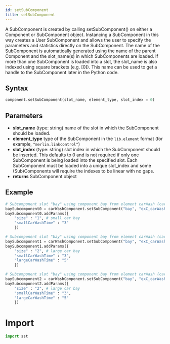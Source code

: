 ```yaml
---
id: setSubComponent
title: setSubComponent
---
```


<!---
SAND2022-6843 O
Source: sst-documentation/manuals/python
--->

A SubComponent is created by calling setSubComponent() on either a Component or SubComponent object. Instancing a SubComponent in this way creates a User SubComponent and allows the user to specify the parameters and statistics directly on the SubComponent. The name of the SubComponent is automatically generated using the name of the parent Component and the slot\_name(s) in which SubComponents are loaded. If more than one SubComponent is loaded into a slot, the slot\_name is also indexed using square brackets (e.g. [0]). This name can be used to get a handle to the SubComponent later in the Python code.

## Syntax
```python
component.setSubComponent(slot_name, element_type, slot_index = 0)
```

## Parameters
* **slot_name** (type: string) name of the slot in which the SubComponent should be loaded. 
* **element_type** type of the SubComponent in the `lib.element` format (for example, `"merlin.linkcontrol"`) 
* **slot_index** (type: string) slot index in which the SubComponent should be inserted. This defaults to 0 and is not required if only one SubComponent is being loaded into the specified slot. Each SubComponent must be loaded into a unique slot\_index and some (Sub)Components will require the indexes to be linear with no gaps. 
* **returns** SubComponent object 


## Example

```python
# Subcomponent slot "bay" using component bay from element carWash (carWash.bay), number 0
baySubcomponent0 = carWashComponent.setSubComponent("bay", "exC_carWash.bay", 0)
baySubcomponent0.addParams({
	"size" : "1", # small car bay
	"smallCarWashTime" : "3"
	})

# Subcomponent slot "bay" using component bay from element carWash (carWash.bay), number 1
baySubcomponent1 = carWashComponent.setSubComponent("bay", "exC_carWash.bay", 1)
baySubcomponent1.addParams({
	"size" : "2", # large car bay
	"smallCarWashTime" : "3",
	"largeCarWashTime" : "5"
	})

# Subcomponent slot "bay" using component bay from element carWash (carWash.bay), number 2
baySubcomponent2 = carWashComponent.setSubComponent("bay", "exC_carWash.bay", 2)
baySubcomponent2.addParams({
	"size" : "2", # large car bay
	"smallCarWashTime" : "3",
	"largeCarWashTime" : "5"
	})
```

# Import
```python
import sst
```